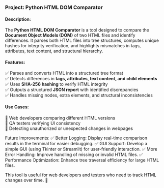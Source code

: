 ### **Project: Python HTML DOM Comparator**  

#### **Description:**  
The **Python HTML DOM Comparator** is a tool designed to compare the **Document Object Models (DOM)** of two HTML files and identify differences. It parses both HTML files into tree structures, computes unique hashes for integrity verification, and highlights mismatches in tags, attributes, text content, and structural hierarchy.  

#### **Features:**  
✅ Parses and converts HTML into a structured tree format  
✅ Detects differences in **tags, attributes, text content, and child elements**  
✅ Uses **SHA-256 hashing** to verify HTML integrity  
✅ Outputs a structured **JSON report** with identified discrepancies  
✅ Handles missing nodes, extra elements, and structural inconsistencies  

#### **Use Cases:**  
🔹 Web developers comparing different HTML versions  
🔹 QA testers verifying UI consistency  
🔹 Detecting unauthorized or unexpected changes in webpages  

Future Improvements:
✅ Better Logging: Display real-time comparison results in the terminal for easier debugging.
✅ GUI Support: Develop a simple GUI (using Tkinter or Streamlit) for user-friendly interaction.
✅ More Error Handling: Improve handling of missing or invalid HTML files.
✅ Performance Optimization: Enhance tree traversal efficiency for large HTML files.

This tool is useful for web developers and testers who need to track HTML changes over time. 🚀 
